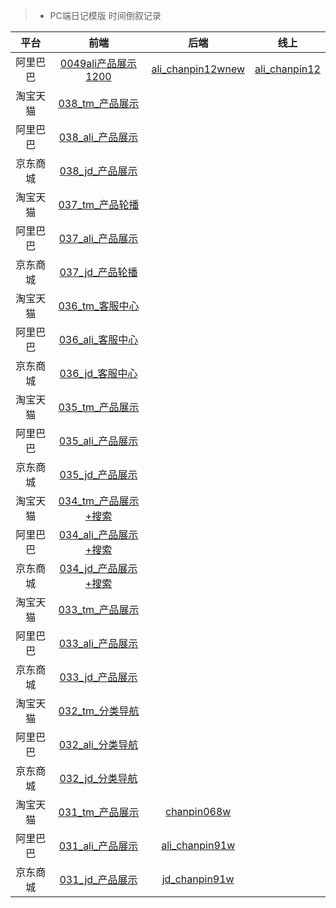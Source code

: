 > * PC端日记模版   时间倒叙记录

平台    |    前端   |   后端  |   线上  |
:---:   |  :---:   |  :---:  | :---:    |
阿里巴巴    |   [0049ali产品展示1200](http://192.168.3.108/jdmoban/0049ali%E4%BA%A7%E5%93%81%E5%B1%95%E7%A4%BA1200.html)  |   [ali_chanpin12wnew](http://192.168.3.11/web_root/html/tool/ali_chanpin12wnew.html)  |   [ali_chanpin12](http://www.001daima.com/html/tool/ali_chanpin12.html)
淘宝天猫    |   [038_tm_产品展示](http://192.168.3.108/JDmoban/pcTpl/TM/038_tm_%E4%BA%A7%E5%93%81%E5%B1%95%E7%A4%BA.html)  ||
阿里巴巴    |   [038_ali_产品展示](http://192.168.3.108/JDmoban/pcTpl/Ali/038_ali_%E4%BA%A7%E5%93%81%E5%B1%95%E7%A4%BA.html)  ||
京东商城    |   [038_jd_产品展示](http://192.168.3.108/JDmoban/pcTpl/JD/038_jd_%E4%BA%A7%E5%93%81%E5%B1%95%E7%A4%BA.html)  || 
淘宝天猫    |   [037_tm_产品轮播](http://192.168.3.108/JDmoban/pcTpl/TM/037_tm_%E4%BA%A7%E5%93%81%E8%BD%AE%E6%92%AD.html)  ||
阿里巴巴    |   [037_ali_产品展示](http://192.168.3.108/JDmoban/pcTpl/Ali/037_ali_%E4%BA%A7%E5%93%81%E5%B1%95%E7%A4%BA.html)  ||
京东商城    |   [037_jd_产品轮播](http://192.168.3.108/JDmoban/pcTpl/JD/037_jd_%E4%BA%A7%E5%93%81%E8%BD%AE%E6%92%AD.html)  || 
淘宝天猫    |   [036_tm_客服中心](http://192.168.3.108/JDmoban/pcTpl/TM/036_tm_%E5%AE%A2%E6%9C%8D%E4%B8%AD%E5%BF%83.html)  ||
阿里巴巴    |   [036_ali_客服中心](http://192.168.3.108/JDmoban/pcTpl/Ali/036_ali_%E5%AE%A2%E6%9C%8D%E4%B8%AD%E5%BF%83.html)  ||
京东商城    |   [036_jd_客服中心](http://192.168.3.108/JDmoban/pcTpl/JD/036_jd_%E5%AE%A2%E6%9C%8D%E4%B8%AD%E5%BF%83.html)  || 
淘宝天猫    |   [035_tm_产品展示](http://192.168.3.108/JDmoban/pcTpl/TM/035_tm_%E4%BA%A7%E5%93%81%E5%B1%95%E7%A4%BA.html)  ||
阿里巴巴    |   [035_ali_产品展示](http://192.168.3.108/JDmoban/pcTpl/Ali/035_ali_%E4%BA%A7%E5%93%81%E5%B1%95%E7%A4%BA.html)  ||
京东商城    |   [035_jd_产品展示](http://192.168.3.108/JDmoban/pcTpl/JD/035_jd_%E4%BA%A7%E5%93%81%E5%B1%95%E7%A4%BA.html)  || 
淘宝天猫    |   [034_tm_产品展示+搜索](http://192.168.3.108/JDmoban/pcTpl/TM/034_tm_%E4%BA%A7%E5%93%81%E5%B1%95%E7%A4%BA%2B%E6%90%9C%E7%B4%A2.html)  ||
阿里巴巴    |   [034_ali_产品展示+搜索](http://192.168.3.108/JDmoban/pcTpl/Ali/034_ali_%E4%BA%A7%E5%93%81%E5%B1%95%E7%A4%BA%2B%E6%90%9C%E7%B4%A2.html)  ||
京东商城    |   [034_jd_产品展示+搜索](http://192.168.3.108/JDmoban/pcTpl/JD/034_jd_%E4%BA%A7%E5%93%81%E5%B1%95%E7%A4%BA%2B%E6%90%9C%E7%B4%A2.html)  || 
淘宝天猫    |   [033_tm_产品展示](http://192.168.3.108/JDmoban/pcTpl/TM/033_tm_%E4%BA%A7%E5%93%81%E5%B1%95%E7%A4%BA.html)  ||
阿里巴巴    |   [033_ali_产品展示](http://192.168.3.108/JDmoban/pcTpl/Ali/033_ali_%E4%BA%A7%E5%93%81%E5%B1%95%E7%A4%BA.html)  ||
京东商城    |   [033_jd_产品展示](http://192.168.3.108/JDmoban/pcTpl/JD/033_jd_%E4%BA%A7%E5%93%81%E5%B1%95%E7%A4%BA.html)  || 
淘宝天猫    |   [032_tm_分类导航](http://192.168.3.108/JDmoban/pcTpl/TM/032_tm_%E5%88%86%E7%B1%BB%E5%AF%BC%E8%88%AA.html)  ||
阿里巴巴    |   [032_ali_分类导航](http://192.168.3.108/JDmoban/pcTpl/Ali/032_ali_%E5%88%86%E7%B1%BB%E5%AF%BC%E8%88%AA.html)  ||
京东商城    |   [032_jd_分类导航](http://192.168.3.108/JDmoban/pcTpl/JD/032_jd_%E5%88%86%E7%B1%BB%E5%AF%BC%E8%88%AA.html)  || 
淘宝天猫    |   [031_tm_产品展示](http://192.168.3.108/JDmoban/pcTpl/TM/031_tm_%E4%BA%A7%E5%93%81%E5%B1%95%E7%A4%BA.html)  |    [chanpin068w](http://192.168.3.11/web_root/html/tool/chanpin068w.html)  | 
阿里巴巴    |   [031_ali_产品展示](http://192.168.3.108/JDmoban/pcTpl/Ali/031_ali_%E4%BA%A7%E5%93%81%E5%B1%95%E7%A4%BA.html)  | [ali_chanpin91w](http://192.168.3.11/web_root/html/tool/ali_chanpin91w.html)  |
京东商城    |   [031_jd_产品展示](http://192.168.3.108/JDmoban/pcTpl/JD/031_jd_%E4%BA%A7%E5%93%81%E5%B1%95%E7%A4%BA.html)  |    [jd_chanpin91w](http://192.168.3.11/web_root/html/tool/jd_chanpin91w.html)    |